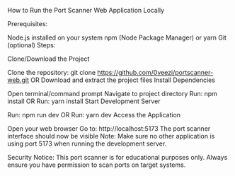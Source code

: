How to Run the Port Scanner Web Application Locally

Prerequisites:

Node.js installed on your system
npm (Node Package Manager) or yarn
Git (optional)
Steps:

Clone/Download the Project

Clone the repository: git clone https://github.com/0veezi/portscanner-web.git OR
Download and extract the project files
Install Dependencies

Open terminal/command prompt
Navigate to project directory
Run: npm install OR
Run: yarn install
Start Development Server

Run: npm run dev OR
Run: yarn dev
Access the Application

Open your web browser
Go to: http://localhost:5173
The port scanner interface should now be visible
Note: Make sure no other application is using port 5173 when running the development server.

Security Notice: This port scanner is for educational purposes only. Always ensure you have permission to scan ports on target systems.
